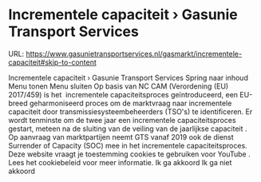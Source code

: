 # Incrementele capaciteit › Gasunie Transport Services

URL: https://www.gasunietransportservices.nl/gasmarkt/incrementele-capaciteit#skip-to-content

Incrementele capaciteit › Gasunie Transport Services
Spring naar inhoud
Menu tonen
Menu sluiten
Op basis van NC CAM (Verordening (EU) 2017/459) is het  incrementele capaciteitsproces geïntroduceerd, een EU-breed geharmoniseerd proces om de marktvraag naar incrementele
capaciteit
door transmissiesysteembeheerders (TSO's) te identificeren. Er wordt tenminste om de twee jaar een incrementele capaciteitsproces gestart, meteen na de sluiting van de veiling van de jaarlijkse
capaciteit
.  Op aanvraag van marktpartijen neemt
GTS
vanaf 2019 ook de dienst Surrender of Capacity (SOC) mee in het incrementele capaciteitsproces.
Deze website vraagt je toestemming cookies te gebruiken voor
YouTube
. Lees het
cookiebeleid
voor meer informatie.
Ik ga akkoord
Ik ga niet akkoord